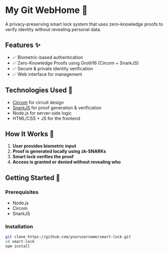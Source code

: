 # My Git WebHome 🔧

A privacy-preserving smart lock system that uses zero-knowledge proofs to verify identity without revealing personal data.

## Features ✨

- ✅ Biometric-based authentication
- ✅ Zero-Knowledge Proofs using Groth16 (Circom + SnarkJS)
- ✅ Secure & private identity verification
- ✅ Web interface for management

## Technologies Used 🧰

- [Circom](https://docs.circom.io/) for circuit design
- [SnarkJS](https://github.com/iden3/snarkjs) for proof generation & verification
- Node.js for server-side logic
- HTML/CSS + JS for the frontend

## How It Works 🔁

1. **User provides biometric input**
2. **Proof is generated locally using zk-SNARKs**
3. **Smart lock verifies the proof**
4. **Access is granted or denied without revealing who**

## Getting Started 🚀

### Prerequisites

- Node.js
- Circom
- SnarkJS

### Installation

```bash
git clone https://github.com/yourusername/smart-lock.git
cd smart-lock
npm install
